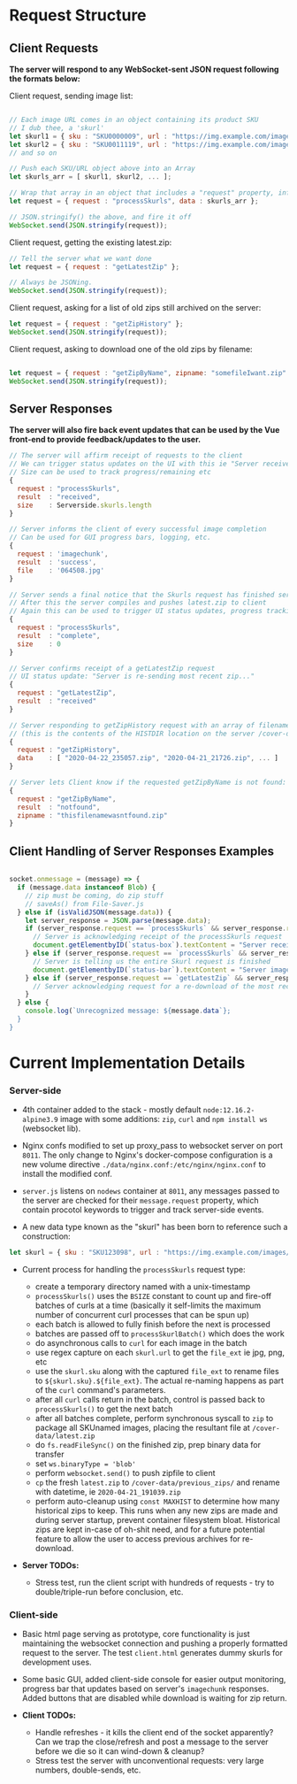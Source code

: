 # Request Structure

## Client Requests

__The server will respond to any WebSocket-sent JSON request following the formats below:__

Client request, sending image list:
  
```javascript

// Each image URL comes in an object containing its product SKU
// I dub thee, a 'skurl'
let skurl1 = { sku : "SKU0000009", url : "https://img.example.com/images/somepic0001.jpg" };
let skurl2 = { sku : "SKU0011119", url : "https://img.example.com/images/somepic0001.jpg" };
// and so on

// Push each SKU/URL object above into an Array
let skurls_arr = [ skurl1, skurl2, ... ];

// Wrap that array in an object that includes a "request" property, informing the server of the request
let request = { request : "processSkurls", data : skurls_arr };

// JSON.stringify() the above, and fire it off
WebSocket.send(JSON.stringify(request));

```
Client request, getting the existing latest.zip:

```javascript
// Tell the server what we want done
let request = { request : "getLatestZip" };

// Always be JSONing.
WebSocket.send(JSON.stringify(request));

```
Client request, asking for a list of old zips still archived on the server:

```javascript
let request = { request : "getZipHistory" };
WebSocket.send(JSON.stringify(request));
```
Client request, asking to download one of the old zips by filename:

```javascript

let request = { request : "getZipByName", zipname: "somefileIwant.zip" };
WebSocket.send(JSON.stringify(request));
```


## Server Responses

__The server will also fire back event updates that can be used by the Vue front-end to provide feedback/updates to the user.__
  
```javascript
// The server will affirm receipt of requests to the client
// We can trigger status updates on the UI with this ie "Server received image list."
// Size can be used to track progress/remaining etc
{
  request : "processSkurls",
  result  : "received",
  size    : Serverside.skurls.length
}

// Server informs the client of every successful image completion
// Can be used for GUI progress bars, logging, etc.
{
  request : 'imagechunk',
  result  : 'success',
  file    : '064508.jpg'
}

// Server sends a final notice that the Skurls request has finished server-side
// After this the server compiles and pushes latest.zip to client
// Again this can be used to trigger UI status updates, progress tracking etc
{
  request : "processSkurls",
  result  : "complete",
  size    : 0
}

// Server confirms receipt of a getLatestZip request
// UI status update: "Server is re-sending most recent zip..."
{
  request : "getLatestZip",
  result  : "received"
}

// Server responding to getZipHistory request with an array of filenames:
// (this is the contents of the HISTDIR location on the server /cover-data/previous_zips/)
{
  request : "getZipHistory",
  data    : [ "2020-04-22_235057.zip", "2020-04-21_21726.zip", ... ]
}

// Server lets Client know if the requested getZipByName is not found:
{
  request : "getZipByName",
  result  : "notfound",
  zipname : "thisfilenamewasntfound.zip"
}
```
## Client Handling of Server Responses Examples

```javascript

socket.onmessage = (message) => {
  if (message.data instanceof Blob) {
    // zip must be coming, do zip stuff
    // saveAs() from File-Saver.js
  } else if (isValidJSON(message.data)) {
    let server_response = JSON.parse(message.data);
    if (server_response.request == `processSkurls` && server_response.result == `received`) {
      // Server is acknowledging receipt of the processSkurls request
      document.getElementbyID(`status-box`).textContent = "Server received request.";
    } else if (server_response.request == `processSkurls` && server_response.result == `complete`) {
      // Server is telling us the entire Skurl request is finished
      document.getElementbyID(`status-bar`).textContent = "Server image downloads complete");
    } else if (server_response.request == `getLatestZip` && server_response.result == `received`) {
      // Server acknowledging request for a re-download of the most recent zip
    }
  } else {
    console.log(`Unrecognized message: ${message.data`};
  }
}
```

# Current Implementation Details


### Server-side

- 4th container added to the stack - mostly default `node:12.16.2-alpine3.9` image with some additions: `zip`, `curl` and `npm install ws` (websocket lib).

- Nginx confs modified to set up proxy_pass to websocket server on port `8011`. The only change to Nginx's docker-compose configuration is a new volume directive `./data/nginx.conf:/etc/nginx/nginx.conf` to install the modified conf.

- `server.js` listens on `nodews` container at `8011`, any messages passed to the server are checked for their `message.request` property, which contain procotol keywords to trigger and track server-side events.

- A new data type known as the "skurl" has been born to reference such a construction:

```javascript
let skurl = { sku : "SKU123098", url : "https://img.example.com/images/somepic0001.jpg" };
```

- Current process for handling the `processSkurls` request type:

  - create a temporary directory named with a unix-timestamp
  - `processSkurls()` uses the `BSIZE` constant to count up and fire-off batches of curls at a time (basically it self-limits the maximum number of concurrent curl processes that can be spun up)
  - each batch is allowed to fully finish before the next is processed
  - batches are passed off to `processSkurlBatch()` which does the work
  - do asynchronous calls to `curl` for each image in the batch
  - use regex capture on each `skurl.url` to get the `file_ext` ie jpg, png, etc
  - use the `skurl.sku` along with the captured `file_ext` to rename files to `${skurl.sku}.${file_ext}`. The actual re-naming happens as part of the `curl` command's parameters.
  - after all `curl` calls return in the batch, control is passed back to `processSkurls()` to get the next batch
  - after all batches complete, perform synchronous syscall to `zip` to package all SKUnamed images, placing the resultant file at `/cover-data/latest.zip`
  - do `fs.readFileSync()` on the finished zip, prep binary data for transfer
  - set `ws.binaryType = 'blob'`
  - perform `websocket.send()` to push zipfile to client
  - `cp` the fresh `latest.zip` to `/cover-data/previous_zips/` and rename with datetime, ie `2020-04-21_191039.zip`
  - perform auto-cleanup using `const MAXHIST` to determine how many historical zips to keep. This runs when any new zips are made and during server startup, prevent container filesystem bloat. Historical zips are kept in-case of oh-shit need, and for a future potential feature to allow the user to access previous archives for re-download.
  
- __Server TODOs:__

  - Stress test, run the client script with hundreds of requests - try to double/triple-run before conclusion, etc.
  
 ### Client-side
 
- Basic html page serving as prototype, core functionality is just maintaining the websocket connection and pushing a properly formatted request to the server. The test `client.html` generates dummy skurls for development uses.

- Some basic GUI, added client-side console for easier output monitoring, progress bar that updates based on server's `imagechunk` responses. Added buttons that are disabled while download is waiting for zip return.

- __Client TODOs:__

  - Handle refreshes - it kills the client end of the socket apparently? Can we trap the close/refresh and post a message to the server before we die so it can wind-down & cleanup?
  - Stress test the server with unconventional requests: very large numbers, double-sends, etc.
  
